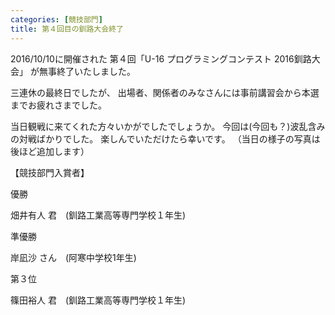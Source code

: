 ```yaml
---
categories: [競技部門]
title: 第４回目の釧路大会終了
---
```

2016/10/10に開催された
第４回「U-16 プログラミングコンテスト 2016釧路大会」
が無事終了いたしました。

三連休の最終日でしたが、
出場者、関係者のみなさんには事前講習会から本選までお疲れさまでした。

当日観戦に来てくれた方々いかがでしたでしょうか。
今回は(今回も？)波乱含みの対戦ばかりでした。
楽しんでいただけたら幸いです。
（当日の様子の写真は後ほど追加します）

【競技部門入賞者】

優勝

畑井有人 君　(釧路工業高等専門学校１年生)

準優勝

岸凪沙 さん　(阿寒中学校1年生)

第３位

篠田裕人 君　(釧路工業高等専門学校１年生)